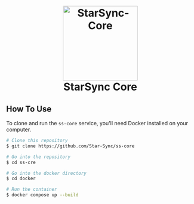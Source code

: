 <h1 align="center">
  <br>
  <a href="http://github.com/Star-Sync"><img src="https://x5a81d4mva.ufs.sh/f/vO1KpS4QDgU0XomMFhvzcj1LEp8Nb3ZI0koeyJSitX9s2lWF" alt="StarSync-Core" width="200"></a>
  <br>
  StarSync Core
  <br>
</h1>


## How To Use

To clone and run the `ss-core` service, you'll need Docker installed on your computer.

```bash
# Clone this repository
$ git clone https://github.com/Star-Sync/ss-core

# Go into the repository
$ cd ss-cre

# Go into the docker directory
$ cd docker

# Run the container
$ docker compose up --build
```
